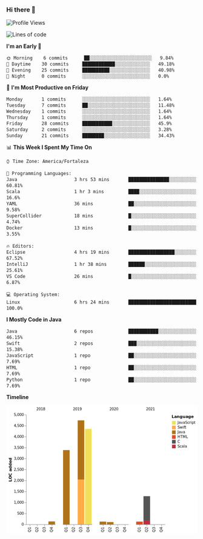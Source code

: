 ### Hi there 👋

<!--
**samuelpsouza/samuelpsouza** is a ✨ _special_ ✨ repository because its `README.md` (this file) appears on your GitHub profile.

Here are some ideas to get you started:

- 🔭 I’m currently working on ...
- 🌱 I’m currently learning ...
- 👯 I’m looking to collaborate on ...
- 🤔 I’m looking for help with ...
- 💬 Ask me about ...
- 📫 How to reach me: ...
- 😄 Pronouns: ...
- ⚡ Fun fact: ...
-->

<!--START_SECTION:waka-->
![Profile Views](http://img.shields.io/badge/Profile%20Views-92-blue)

![Lines of code](https://img.shields.io/badge/From%20Hello%20World%20I%27ve%20Written-14255%20lines%20of%20code-blue)

**I'm an Early 🐤** 

```text
🌞 Morning    6 commits      ██░░░░░░░░░░░░░░░░░░░░░░░   9.84% 
🌆 Daytime    30 commits     ████████████░░░░░░░░░░░░░   49.18% 
🌃 Evening    25 commits     ██████████░░░░░░░░░░░░░░░   40.98% 
🌙 Night      0 commits      ░░░░░░░░░░░░░░░░░░░░░░░░░   0.0%

```
📅 **I'm Most Productive on Friday** 

```text
Monday       1 commits      ░░░░░░░░░░░░░░░░░░░░░░░░░   1.64% 
Tuesday      7 commits      ██░░░░░░░░░░░░░░░░░░░░░░░   11.48% 
Wednesday    1 commits      ░░░░░░░░░░░░░░░░░░░░░░░░░   1.64% 
Thursday     1 commits      ░░░░░░░░░░░░░░░░░░░░░░░░░   1.64% 
Friday       28 commits     ███████████░░░░░░░░░░░░░░   45.9% 
Saturday     2 commits      ░░░░░░░░░░░░░░░░░░░░░░░░░   3.28% 
Sunday       21 commits     ████████░░░░░░░░░░░░░░░░░   34.43%

```


📊 **This Week I Spent My Time On** 

```text
⌚︎ Time Zone: America/Fortaleza

💬 Programming Languages: 
Java                     3 hrs 53 mins       ███████████████░░░░░░░░░░   60.81% 
Scala                    1 hr 3 mins         ████░░░░░░░░░░░░░░░░░░░░░   16.6% 
YAML                     36 mins             ██░░░░░░░░░░░░░░░░░░░░░░░   9.58% 
SuperCollider            18 mins             █░░░░░░░░░░░░░░░░░░░░░░░░   4.74% 
Docker                   13 mins             █░░░░░░░░░░░░░░░░░░░░░░░░   3.55%

🔥 Editors: 
Eclipse                  4 hrs 19 mins       █████████████████░░░░░░░░   67.52% 
IntelliJ                 1 hr 38 mins        ██████░░░░░░░░░░░░░░░░░░░   25.61% 
VS Code                  26 mins             █░░░░░░░░░░░░░░░░░░░░░░░░   6.87%

💻 Operating System: 
Linux                    6 hrs 24 mins       █████████████████████████   100.0%

```

**I Mostly Code in Java** 

```text
Java                     6 repos             ███████████░░░░░░░░░░░░░░   46.15% 
Swift                    2 repos             ███░░░░░░░░░░░░░░░░░░░░░░   15.38% 
JavaScript               1 repo              ██░░░░░░░░░░░░░░░░░░░░░░░   7.69% 
HTML                     1 repo              ██░░░░░░░░░░░░░░░░░░░░░░░   7.69% 
Python                   1 repo              ██░░░░░░░░░░░░░░░░░░░░░░░   7.69%

```


**Timeline**

![Chart not found](https://raw.githubusercontent.com/samuelpsouza/samuelpsouza/main/charts/bar_graph.png) 


<!--END_SECTION:waka-->